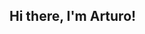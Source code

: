 <!-- Start: Welcome section -->
<div vertical-align="middle">
  <h2> Hi there, I'm Arturo! 
<!--     <img src="https://media.giphy.com/media/fvT2uzkzsSWmmkvl5g/giphy.gif" width="30"> 
    <img src="https://media.giphy.com/media/jf8FsS1JGOXmg/giphy.gif" width="55"> 
    <img src="https://visitor-badge.glitch.me/badge?page_id=artmen1516.artmen1516" alt="visitor badge">  -->
  </h2>
<div>
<!-- End: Welcome section -->

<!-- Start: About me section 
<h3>📖 About me</h3>
<p> I'm a Software Engineer at <a href="https://www.thermofisher.com">Thermofisher</a></p>
<ul>
<li> 🎓 BSc in Electronics Engineering | MSc student in Information Technologies  </li>
<li> 🌱 I’m currently learning <b>Python ML</b> </li>
<li> 📫 How to reach me: </li>
</ul>
<a href="https://mail.google.com/mail/?view=cm&fs=1&to=arturoo1516@gmail.com">
  <img src="https://img.shields.io/badge/-arturoo1516@gmail.com-red?style=flat-square&logo=gmail&logoColor=white"/>
</a> 
<a href="https://www.linkedin.com/in/arturomendivil/">
  <img src="https://img.shields.io/badge/-arturomendivil-blue?style=flat-square&logo=Linkedin&logoColor=white"/>
</a> 
<a href="https://twitter.com/ArturoMendivil">
  <img src="https://img.shields.io/badge/-arturomendivil-blue?style=flat-square&logo=Twitter&logoColor=white"/>
</a>  -->
<!-- End: About me section -->

<!-- Start: Languages section 
<h3> ⚡ Technologies </h3>
<!-- <img height=30 src="https://cdn.jsdelivr.net/gh/devicons/devicon/icons/python/python-original.svg"/>
<img height=30 src="https://cdn.jsdelivr.net/gh/devicons/devicon/icons/java/java-original.svg"/>
<img height=30 src="https://cdn.jsdelivr.net/gh/devicons/devicon/icons/html5/html5-original.svg" />
<img height=30 src="https://cdn.jsdelivr.net/gh/devicons/devicon/icons/css3/css3-original.svg" />
<img height=30 src="https://cdn.jsdelivr.net/gh/devicons/devicon/icons/react/react-original.svg" />
<img height=30 src="https://cdn.jsdelivr.net/gh/devicons/devicon/icons/git/git-plain.svg"/>
<img height=30 src="https://cdn.jsdelivr.net/gh/devicons/devicon/icons/github/github-original.svg"/>
<img height=30 src="https://cdn.jsdelivr.net/gh/devicons/devicon/icons/canva/canva-original.svg"/>
 -->
<!-- End: Languages section -->

<!-- Start: Stats section -->
<!-- <h3> 📈 Stats </h3>
<img height="160px" src="https://github-readme-stats.vercel.app/api?username=artmen1516&show_icons=true&hide=issues&theme=tokyonight&border_color=693fc5"/>
-->
<!-- End: Stats section -->
<!-- Commented 
<img height="160px" src="https://github-readme-stats.vercel.app/api/top-langs/?username=artmen1516&layout=compact&theme=tokyonight&border_color=693fc5"/>
-->


<!-- ORIGINAL Example Readme
**artmen1516/artmen1516** is a ✨ _special_ ✨ repository because its `README.md` (this file) appears on your GitHub profile.

Here are some ideas to get you started:

- 🔭 I’m currently working on ...
- 🌱 I’m currently learning ...
- 👯 I’m looking to collaborate on ...
- 🤔 I’m looking for help with ...
- 💬 Ask me about ...
- 📫 How to reach me: ...
- 😄 Pronouns: ...
- ⚡ Fun fact: ...
-->



